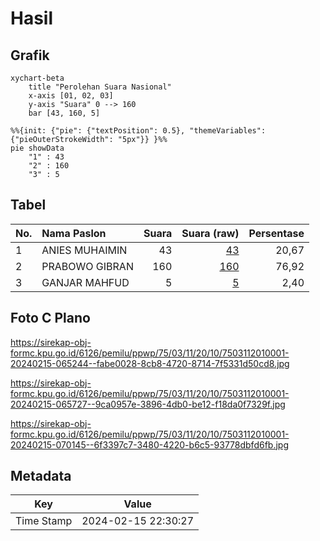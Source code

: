 # Hasil

## Grafik

```mermaid
xychart-beta
    title "Perolehan Suara Nasional"
    x-axis [01, 02, 03]
    y-axis "Suara" 0 --> 160
    bar [43, 160, 5]
```

```mermaid
%%{init: {"pie": {"textPosition": 0.5}, "themeVariables": {"pieOuterStrokeWidth": "5px"}} }%%
pie showData
    "1" : 43
    "2" : 160
    "3" : 5
```

## Tabel

| No. | Nama Paslon    | Suara | Suara (raw) | Persentase |
|:--- |:-------------- | -----:| -----------:| ----------:|
| 1   | ANIES MUHAIMIN | 43    | [43][p-1]   | 20,67      |
| 2   | PRABOWO GIBRAN | 160   | [160][p-2]  | 76,92      |
| 3   | GANJAR MAHFUD  | 5     | [5][p-3]    | 2,40       |


[p-1]: https://github.com/gigit-pemilu/pemilu-2024/blob/main/pilpres/hitung-suara/sub/75-gorontalo/sub/03-bone-bolango/sub/11-suwawa-timur/sub/2010-pangi/sub/001-tps/sub/paslon-1.txt
[p-2]: https://github.com/gigit-pemilu/pemilu-2024/blob/main/pilpres/hitung-suara/sub/75-gorontalo/sub/03-bone-bolango/sub/11-suwawa-timur/sub/2010-pangi/sub/001-tps/sub/paslon-2.txt
[p-3]: https://github.com/gigit-pemilu/pemilu-2024/blob/main/pilpres/hitung-suara/sub/75-gorontalo/sub/03-bone-bolango/sub/11-suwawa-timur/sub/2010-pangi/sub/001-tps/sub/paslon-3.txt

## Foto C Plano

https://sirekap-obj-formc.kpu.go.id/6126/pemilu/ppwp/75/03/11/20/10/7503112010001-20240215-065244--fabe0028-8cb8-4720-8714-7f5331d50cd8.jpg

https://sirekap-obj-formc.kpu.go.id/6126/pemilu/ppwp/75/03/11/20/10/7503112010001-20240215-065727--9ca0957e-3896-4db0-be12-f18da0f7329f.jpg

https://sirekap-obj-formc.kpu.go.id/6126/pemilu/ppwp/75/03/11/20/10/7503112010001-20240215-070145--6f3397c7-3480-4220-b6c5-93778dbfd6fb.jpg


## Metadata

| Key        | Value               |
| ---------- | ------------------- |
| Time Stamp | 2024-02-15 22:30:27 |



